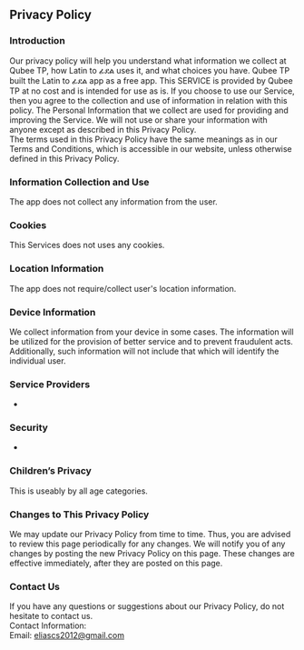 Privacy Policy  
----------------

### Introduction  
Our privacy policy will help you understand what information we collect at Qubee TP, how Latin to ፊደል uses it, and what choices you have.
Qubee TP built the Latin to ፊደል app as a free app. This SERVICE is provided by Qubee TP at no cost and is intended for use as is.
If you choose to use our Service, then you agree to the collection and use of information in  relation with this policy. The Personal Information that we collect are used for providing and improving the Service. We will not use or share your information with anyone except as described in this Privacy Policy.  
The terms used in this Privacy Policy have the same meanings as in our Terms and Conditions, which is accessible in our website, unless otherwise  defined in this Privacy Policy.

### Information Collection and Use  
The app does not collect any information from the user. 

### Cookies  
This Services does not uses any cookies. 

### Location Information  
The app does not require/collect user's location information. 

### Device Information  
We collect information from your device in some cases. The information will be utilized for the provision of better service and to prevent fraudulent acts. Additionally, such information will not include that which will identify the individual user.  

### Service Providers  
-

### Security  
 -

### Children’s Privacy  
This is useably by all age categories.  

### Changes to This Privacy Policy  
We may update our Privacy Policy from time to time. Thus, you are advised to review this page periodically for any changes. We will notify you of any changes by posting the new Privacy Policy on this page. These changes are effective immediately, after they are posted on this page.  

### Contact Us  
If you have any questions or suggestions about our Privacy Policy, do not hesitate to contact us.  
Contact Information:  
Email: eliascs2012@gmail.com  
